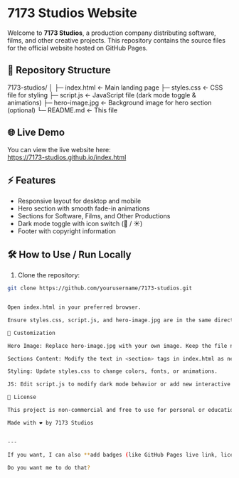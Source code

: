 # 7173 Studios Website

Welcome to **7173 Studios**, a production company distributing software, films, and other creative projects. This repository contains the source files for the official website hosted on GitHub Pages.

## 📂 Repository Structure



7173-studios/
│
├─ index.html ← Main landing page
├─ styles.css ← CSS file for styling
├─ script.js ← JavaScript file (dark mode toggle & animations)
├─ hero-image.jpg ← Background image for hero section (optional)
└─ README.md ← This file


## 🌐 Live Demo

You can view the live website here:  
https://7173-studios.github.io/index.html

## ⚡ Features

- Responsive layout for desktop and mobile
- Hero section with smooth fade-in animations
- Sections for Software, Films, and Other Productions
- Dark mode toggle with icon switch (🌙 / ☀️)
- Footer with copyright information

## 🛠 How to Use / Run Locally

1. Clone the repository:

```bash
git clone https://github.com/yourusername/7173-studios.git


Open index.html in your preferred browser.

Ensure styles.css, script.js, and hero-image.jpg are in the same directory as index.html for proper loading.

🎨 Customization

Hero Image: Replace hero-image.jpg with your own image. Keep the file name the same or update index.html.

Sections Content: Modify the text in <section> tags in index.html as needed.

Styling: Update styles.css to change colors, fonts, or animations.

JS: Edit script.js to modify dark mode behavior or add new interactive features.

📄 License

This project is non-commercial and free to use for personal or educational purposes. Please do not redistribute without permission.

Made with ❤️ by 7173 Studios


---

If you want, I can also **add badges (like GitHub Pages live link, license, last update) and make it look extra professional** for GitHub.  

Do you want me to do that?
